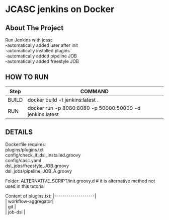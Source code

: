 # JCASC jenkins on Docker  

<!-- ABOUT THE PROJECT -->  
## About The Project   
Run Jenkins with jcasc  
-automatically added user after init  
-automatically installed plugins   
-automatically added pipeline JOB  
-automatically added freestyle JOB  

<!-- HOW TO RUN -->
## HOW TO RUN

| Step              | COMMAND                                                                                       |
|-------------------|-----------------------------------------------------------------------------------------------|
| BUILD             | docker build -t jenkins:latest .                                                              | 
| RUN               | docker run -p 8080:8080 -p 50000:50000 -d jenkins:latest                                      | 


<!-- DETAILS -->
## DETAILS  
Dockerfile requires:  
plugins/plugins.txt  
config/check_if_dsl_installed.groovy  
config/casc.yaml  
dsl_jobs/freestyle_JOB.groovy  
dsl_jobs/pipeline_JOB_A.groovy  

Folder: ALTERNATIVE_SCRIPT/init.groovy.d # it is alternative method not used in this tutorial  



Content of plugins.txt:
|--------------------|  
| workflow-aggregator|   
| git                |  
| job-dsl            |  
